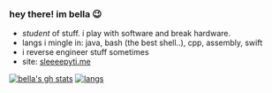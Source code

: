 ### hey there! im bella 😉

<!--
**bfu4/bfu4** is a ✨ _special_ ✨ repository because its `README.md` (this file) appears on your GitHub profile.-->

- *student* of stuff. i play with software and break hardware.
- langs i mingle in: java, bash (the best shell..), cpp, assembly, swift
- i reverse engineer stuff sometimes
- site: [sleeeepyti.me](https://sleeeepyti.me)

[![bella's gh stats](https://github-readme-stats.vercel.app/api?username=bfu4&count_private=true&show_icons=true&theme=calm)](https://github.com/anuraghazra/github-readme-stats)
[![langs](https://github-readme-stats.vercel.app/api/top-langs/?username=bfu4&theme=calm&layout=compact)](https://github.com/anuraghazra/github-readme-stats)
